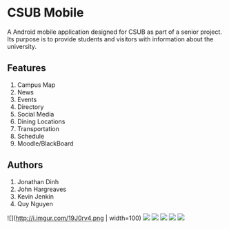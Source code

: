 # CSUB Mobile
A Android mobile application designed for CSUB as part of a senior project. Its purpose is to provide students and visitors with information about the university.

## Features
1. Campus Map
2. News
3. Events
4. Directory
5. Social Media
6. Dining Locations
7. Transportation
8. Schedule
9. Moodle/BlackBoard

## Authors
1. Jonathan Dinh
2. John Hargreaves
3. Kevin Jenkin
4. Quy Nguyen

![](http://i.imgur.com/19J0rv4.png | width=100)
![](http://i.imgur.com/lGHldpA.png)
![](http://i.imgur.com/hhUZmKF.jpg)
![](http://i.imgur.com/0UDDa39.png)
![](http://i.imgur.com/3d17z7l.png)
![](http://i.imgur.com/t8BKpFe.png)
